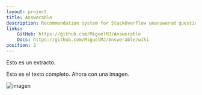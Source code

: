 ```yaml
---
layout: project
title: Answerable
description: Recommendation system for StackOverflow unanswered questions
links:
    GitHub: https://github.com/MiguelMJ/Answerable
    Docs: https://github.com/MiguelMJ/Answerable/wiki
position: 2
---
```

Esto es un extracto.

Esto es el texto completo. Ahora con una imagen.

![imagen](https://github.com/MiguelMJ/Candle/raw/master/doc/img/demo.gif)